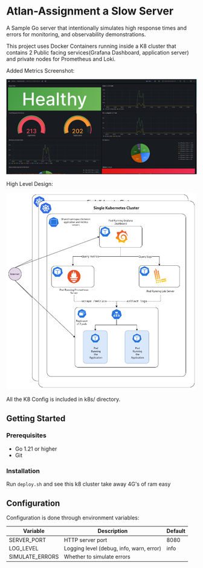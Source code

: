 # Atlan-Assignment a Slow Server

A Sample Go server that intentionally
simulates high response times and errors for monitoring, and observability demonstrations.

This project uses Docker Containers running inside a K8 cluster
that contains 2 Public facing services(Grafana Dashboard, application server) and private nodes for Prometheus and Loki. 

Added Metrics Screenshot:

![Image](./images/metrics.png)

High Level Design: 

![Image](./images/HLD.png)

All the K8 Config is included in k8s/ directory.
## Getting Started

### Prerequisites

- Go 1.21 or higher
- Git

### Installation

Run `deploy.sh` and see this k8 cluster take away 4G's of ram easy

## Configuration

Configuration is done through environment variables:

| Variable | Description | Default |
|----------|-------------|---------|
| SERVER_PORT | HTTP server port | 8080 |
| LOG_LEVEL | Logging level (debug, info, warn, error) | info |
| SIMULATE_ERRORS | Whether to simulate errors |
